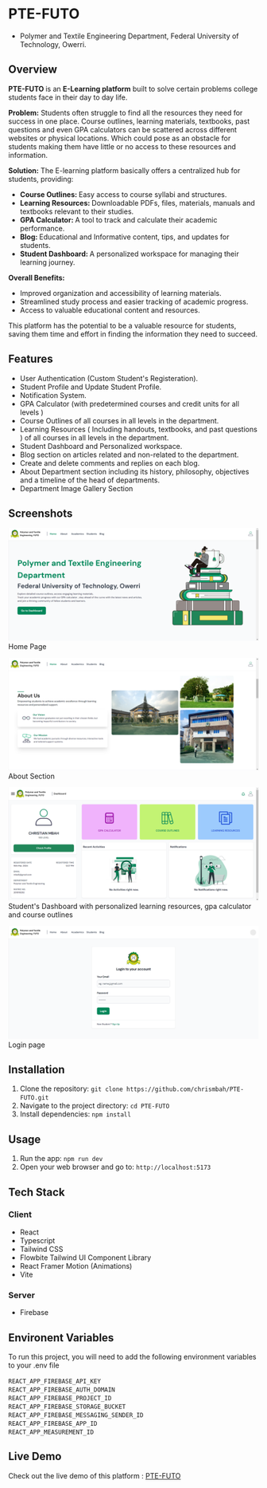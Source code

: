 # PTE-FUTO

- Polymer and Textile Engineering Department, Federal University of Technology, Owerri.

## Overview

<b>PTE-FUTO </b> is an <b>E-Learning platform</b> built to solve certain problems college students face in their day to day life.

<b>Problem:</b> Students often struggle to find all the resources they need for success in one place. Course outlines, learning materials, textbooks, past questions and even GPA calculators can be scattered across different websites or physical locations. Which could pose as an obstacle for students making them have little or no access to these resources and information.

<b>Solution:</b> The E-learning platform basically offers a centralized hub for students, providing:

- <b> Course Outlines: </b> Easy access to course syllabi and structures.
- <b> Learning Resources: </b> Downloadable PDFs, files, materials, manuals and textbooks relevant to their studies.
- <b> GPA Calculator: </b> A tool to track and calculate their academic performance.
- <b> Blog: </b> Educational and Informative content, tips, and updates for students.
- <b> Student Dashboard: </b> A personalized workspace for managing their learning journey.

<b>Overall Benefits: </b>

- Improved organization and accessibility of learning materials.
- Streamlined study process and easier tracking of academic progress.
- Access to valuable educational content and resources.

This platform has the potential to be a valuable resource for students, saving them time and effort in finding the information they need to succeed.

## Features

- User Authentication (Custom Student's Registeration).
- Student Profile and Update Student Profile.
- Notification System.
- GPA Calculator (with predetermined courses and credit units for all levels )
- Course Outlines of all courses in all levels in the department.
- Learning Resources ( Including handouts, textbooks, and past questions ) of all courses in all levels in the department.
- Student Dashboard and Personalized workspace.
- Blog section on articles related and non-related to the department.
- Create and delete comments and replies on each blog.
- About Department section including its history, philosophy, objectives and a timeline of the head of departments.
- Department Image Gallery Section

## Screenshots

![Screenshot 1](</public/img/screenshots/Screenshot (4).png>)
Home Page

![Screenshot 2](</public/img/screenshots/Screenshot (5).png>)
About Section

![Screenshot 3](</public/img/screenshots/Screenshot (11).png>)
Student's Dashboard with personalized learning resources, gpa calculator and course outlines

![Screenshot 3](</public/img/screenshots/Screenshot (13).png>)
Login page

## Installation

1. Clone the repository: `git clone https://github.com/chrismbah/PTE-FUTO.git`
2. Navigate to the project directory: `cd PTE-FUTO`
3. Install dependencies: `npm install`

## Usage

1. Run the app: `npm run dev`
2. Open your web browser and go to: `http://localhost:5173`

## Tech Stack

### Client

- React
- Typescript
- Tailwind CSS
- Flowbite Tailwind UI Component Library
- React Framer Motion (Animations)
- Vite

### Server

- Firebase

## Environent Variables

To run this project, you will need to add the following environment variables to your .env file

`REACT_APP_FIREBASE_API_KEY` <br/>
`REACT_APP_FIREBASE_AUTH_DOMAIN` <br/>
`REACT_APP_FIREBASE_PROJECT_ID` <br/>
`REACT_APP_FIREBASE_STORAGE_BUCKET` <br/>
`REACT_APP_FIREBASE_MESSAGING_SENDER_ID` <br/>
`REACT_APP_FIREBASE_APP_ID` <br/>
`REACT_APP_MEASUREMENT_ID` <br/>

## Live Demo

Check out the live demo of this platform : [PTE-FUTO](https://pte-futo.vercel.app)
